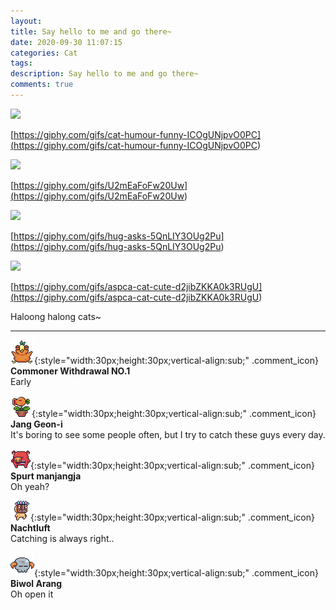 ```yaml
---
layout: 
title: Say hello to me and go there~
date: 2020-09-30 11:07:15
categories: Cat
tags: 
description: Say hello to me and go there~
comments: true
---
```


![](https://blog.kakaocdn.net/dn/AbnG8/btqJWq8tjQi/vbpdfWAcZR9nvLHKlSL1z0/img.gif)

[https://giphy.com/gifs/cat-humour-funny-ICOgUNjpvO0PC](<https://giphy.com/gifs/cat-humour-funny-ICOgUNjpvO0PC>)

![](https://blog.kakaocdn.net/dn/v2CNk/btqJU55gOws/25blQ5KKkM4delnxjteAMk/img.gif)

[https://giphy.com/gifs/U2mEaFoFw20Uw](<https://giphy.com/gifs/U2mEaFoFw20Uw>)

![](https://blog.kakaocdn.net/dn/bmB6FR/btqJUObDwNz/60rwCanAdk7wInMDJ3XhTK/img.gif)

[https://giphy.com/gifs/hug-asks-5QnLIY3OUg2Pu](<https://giphy.com/gifs/hug-asks-5QnLIY3OUg2Pu>)

![](https://blog.kakaocdn.net/dn/bqosrz/btqJUNDN5dv/pDA60N9KilkLY4uOn6Mt60/img.gif)

[https://giphy.com/gifs/aspca-cat-cute-d2jibZKKA0k3RUgU](<https://giphy.com/gifs/aspca-cat-cute-d2jibZKKA0k3RUgU>)

Haloong halong cats~

* * *

![comment](/assets/character/bird.png){:style="width:30px;height:30px;vertical-align:sub;" .comment_icon} **Commoner Withdrawal NO.1**  
Early   
  
![comment](/assets/character/plant.png){:style="width:30px;height:30px;vertical-align:sub;" .comment_icon} **Jang Geon-i**  
It's boring to see some people often, but I try to catch these guys every day.   
  
![comment](/assets/character/pig.png){:style="width:30px;height:30px;vertical-align:sub;" .comment_icon} **Spurt manjangja**  
Oh yeah?   
  
![comment](/assets/character/mask.png){:style="width:30px;height:30px;vertical-align:sub;" .comment_icon} **Nachtluft**  
Catching is always right..   
  
![comment](/assets/character/skull.png){:style="width:30px;height:30px;vertical-align:sub;" .comment_icon} **Biwol Arang**  
Oh open it   
  

